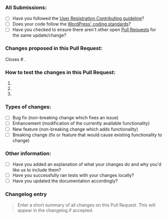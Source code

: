 ### All Submissions:

* [ ] Have you followed the [User Registration Contributing guideline](https://github.com/wpeverest/user-registration/blob/master/.github/CONTRIBUTING.md)?
* [ ] Does your code follow the [WordPress' coding standards](https://make.wordpress.org/core/handbook/best-practices/coding-standards/)?
* [ ] Have you checked to ensure there aren't other open [Pull Requests](../pulls) for the same update/change?

<!-- Mark completed items with an [x] -->

<!-- You can erase any parts of this template not applicable to your Pull Request. -->

### Changes proposed in this Pull Request:

<!-- Describe the changes made to this Pull Request, and the reason for such changes. -->

Closes # .

### How to test the changes in this Pull Request:

1.
2.
3.

### Types of changes:

* [ ] Bug fix (non-breaking change which fixes an issue)
* [ ] Enhancement (modification of the currently available functionality)
* [ ] New feature (non-breaking change which adds functionality)
* [ ] Breaking change (fix or feature that would cause existing functionality to change)

<!-- Mark completed items with an [x] -->

### Other information:

* [ ] Have you added an explanation of what your changes do and why you'd like us to include them?
* [ ] Have you successfully ran tests with your changes locally?
* [ ] Have you updated the documentation accordingly?

<!-- Mark completed items with an [x] -->

### Changelog entry

> Enter a short summary of all changes on this Pull Request. This will appear in the changelog if accepted.
